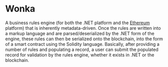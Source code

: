 # Wonka

A business rules engine (for both the .NET platform and the <a target="_blank" href="https://en.wikipedia.org/wiki/Ethereum">Ethereum</a> platform) that is inherently metadata-driven.  Once the rules are written into a markup language and are parsed/deserialized by the .NET form of the engine, these rules can then be serialized onto the blockchain, into the form of a smart contract using the Solidity language.  Basically, after providing a number of rules and populating a record, a user can submit the populated record for validation by the rules engine, whether it exists in .NET or the blockchain.
